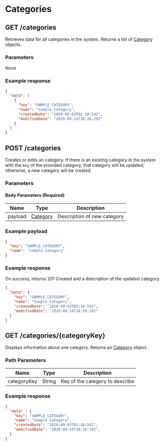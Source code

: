 # Categories

## GET /categories
Retrieves data for all categories in the system. Returns a list of [Category](/glossary/category) objects.

### Parameters
None

### Example response
```json
{
  "data": [
    {
      "key": "SAMPLE_CATEGORY",
      "name": "Sample Category",
      "createdDate": "2020-09-03T02:18:54Z",
      "modifiedDate": "2020-09-24T18:28:29Z"
    }
  ]
}
```

## POST /categories
Creates or edits an category. If there is an existing category in the system with the `key` of the provided category, that category will be updated; otherwise, a new category will be created.

### Parameters

#### Body Parameters (Required)
|Name            |Type                           |Description                  |
|----------------|-------------------------------|-----------------------------|
|payload         |[Category](/glossary/category)         |Description of new category |

### Example payload

```json
{
  "key": "SAMPLE_CATEGORY",
  "name": "Sample Category"
}
```

### Example response
On success, returns 201 Created and a description of the updated category.

```json
{
  "data": {
    "key": "SAMPLE_CATEGORY",
    "name": "Sample Category",
    "createdDate": "2020-09-03T02:18:54Z",
    "modifiedDate": "2020-09-24T18:28:29Z"
  }
}
```

## GET /categories/{categoryKey}
Displays information about one category. Returns an [Category](/glossary/category) object.

### Path Parameters
|Name            |Type                           |Description                  |
|----------------|-------------------------------|-----------------------------|
|categoryKey     |String                         |Key of the category to describe|

### Example response
```json
{
  "data" : {
    "key": "SAMPLE_CATEGORY",
    "name": "Sample Category",
    "createdDate": "2020-09-03T02:18:54Z",
    "modifiedDate": "2020-09-24T18:28:29Z",
  }
}
```

